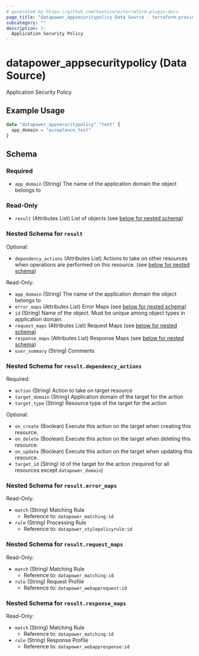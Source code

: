 ```yaml
---
# generated by https://github.com/hashicorp/terraform-plugin-docs
page_title: "datapower_appsecuritypolicy Data Source - terraform-provider-datapower"
subcategory: ""
description: |-
  Application Security Policy
---
```


# datapower_appsecuritypolicy (Data Source)

Application Security Policy

## Example Usage

```terraform
data "datapower_appsecuritypolicy" "test" {
  app_domain = "acceptance_test"
}
```

<!-- schema generated by tfplugindocs -->
## Schema

### Required

- `app_domain` (String) The name of the application domain the object belongs to

### Read-Only

- `result` (Attributes List) List of objects (see [below for nested schema](#nestedatt--result))

<a id="nestedatt--result"></a>
### Nested Schema for `result`

Optional:

- `dependency_actions` (Attributes List) Actions to take on other resources when operations are performed on this resource. (see [below for nested schema](#nestedatt--result--dependency_actions))

Read-Only:

- `app_domain` (String) The name of the application domain the object belongs to
- `error_maps` (Attributes List) Error Maps (see [below for nested schema](#nestedatt--result--error_maps))
- `id` (String) Name of the object. Must be unique among object types in application domain.
- `request_maps` (Attributes List) Request Maps (see [below for nested schema](#nestedatt--result--request_maps))
- `response_maps` (Attributes List) Response Maps (see [below for nested schema](#nestedatt--result--response_maps))
- `user_summary` (String) Comments

<a id="nestedatt--result--dependency_actions"></a>
### Nested Schema for `result.dependency_actions`

Required:

- `action` (String) Action to take on target resource
- `target_domain` (String) Application domain of the target for the action
- `target_type` (String) Resource type of the target for the action

Optional:

- `on_create` (Boolean) Execute this action on the target when creating this resource.
- `on_delete` (Boolean) Execute this action on the target when deleting this resource.
- `on_update` (Boolean) Execute this action on the target when updating this resource.
- `target_id` (String) Id of the target for the action (required for all resources except `datapower_domain`)


<a id="nestedatt--result--error_maps"></a>
### Nested Schema for `result.error_maps`

Read-Only:

- `match` (String) Matching Rule
  - Reference to: `datapower_matching:id`
- `rule` (String) Processing Rule
  - Reference to: `datapower_stylepolicyrule:id`


<a id="nestedatt--result--request_maps"></a>
### Nested Schema for `result.request_maps`

Read-Only:

- `match` (String) Matching Rule
  - Reference to: `datapower_matching:id`
- `rule` (String) Request Profile
  - Reference to: `datapower_webapprequest:id`


<a id="nestedatt--result--response_maps"></a>
### Nested Schema for `result.response_maps`

Read-Only:

- `match` (String) Matching Rule
  - Reference to: `datapower_matching:id`
- `rule` (String) Response Profile
  - Reference to: `datapower_webappresponse:id`
